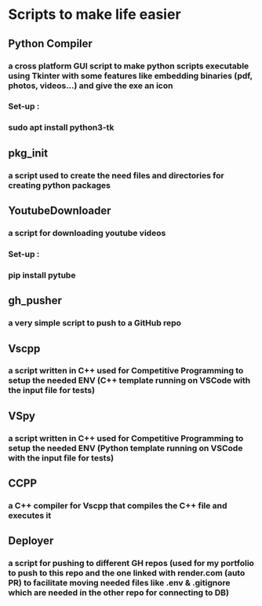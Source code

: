 # Scripts to make life easier
## Python Compiler
### a cross platform GUI script to make python scripts executable using Tkinter with some features like embedding binaries (pdf, photos, videos...) and give the exe an icon
### Set-up :
### sudo apt install python3-tk
## pkg_init 
### a script used to create the need files and directories for creating python packages
## YoutubeDownloader
### a script for downloading youtube videos
### Set-up :
### pip install pytube
## gh_pusher
### a very simple script to push to a GitHub repo
## Vscpp
### a script written in C++ used for Competitive Programming to setup the needed ENV (C++ template running on VSCode with the input file for tests)
## VSpy
### a script written in C++ used for Competitive Programming to setup the needed ENV (Python template running on VSCode with the input file for tests)
## CCPP
### a C++ compiler for Vscpp that compiles the C++ file and executes it 
## Deployer
### a script for pushing to different GH repos (used for my portfolio to push to this repo and the one linked with render.com (auto PR) to facilitate moving needed files like .env & .gitignore which are needed in the other repo for connecting to DB)